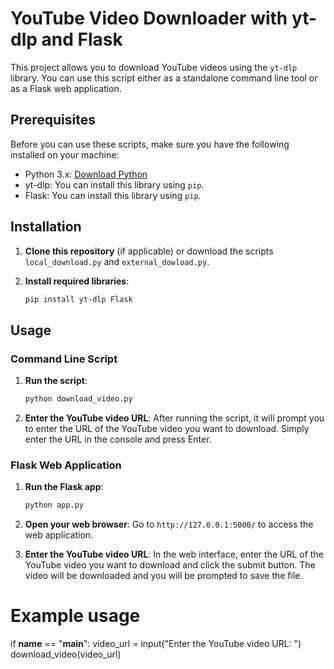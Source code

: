 # YouTube Video Downloader with yt-dlp and Flask

This project allows you to download YouTube videos using the `yt-dlp` library. You can use this script either as a standalone command line tool or as a Flask web application.

## Prerequisites

Before you can use these scripts, make sure you have the following installed on your machine:

- Python 3.x: [Download Python](https://www.python.org/downloads/)
- yt-dlp: You can install this library using `pip`.
- Flask: You can install this library using `pip`.

## Installation

1. **Clone this repository** (if applicable) or download the scripts `local_download.py` and `external_dowload.py`.

2. **Install required libraries**:
    ```bash
    pip install yt-dlp Flask
    ```

## Usage

### Command Line Script

1. **Run the script**:
    ```bash
    python download_video.py
    ```

2. **Enter the YouTube video URL**:
    After running the script, it will prompt you to enter the URL of the YouTube video you want to download. Simply enter the URL in the console and press Enter.

### Flask Web Application

1. **Run the Flask app**:
    ```bash
    python app.py
    ```

2. **Open your web browser**:
    Go to `http://127.0.0.1:5000/` to access the web application.

3. **Enter the YouTube video URL**:
    In the web interface, enter the URL of the YouTube video you want to download and click the submit button. The video will be downloaded and you will be prompted to save the file.


# Example usage
if __name__ == "__main__":
    video_url = input("Enter the YouTube video URL: ")
    download_video(video_url)
